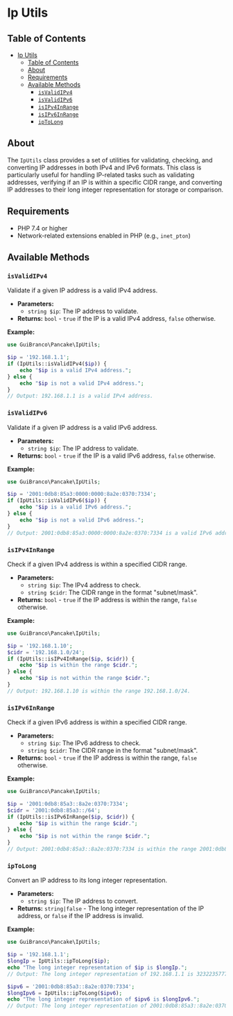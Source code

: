 # Ip Utils

## Table of Contents

- [Ip Utils](#ip-utils)
  - [Table of Contents](#table-of-contents)
  - [About](#about)
  - [Requirements](#requirements)
  - [Available Methods](#available-methods)
    - [`isValidIPv4`](#isvalidipv4)
    - [`isValidIPv6`](#isvalidipv6)
    - [`isIPv4InRange`](#isipv4inrange)
    - [`isIPv6InRange`](#isipv6inrange)
    - [`ipToLong`](#iptolong)

## About

The `IpUtils` class provides a set of utilities for validating, checking, and converting IP addresses in both IPv4 and IPv6 formats. This class is particularly useful for handling IP-related tasks such as validating addresses, verifying if an IP is within a specific CIDR range, and converting IP addresses to their long integer representation for storage or comparison.

## Requirements

- PHP 7.4 or higher
- Network-related extensions enabled in PHP (e.g., `inet_pton`)

## Available Methods

### `isValidIPv4`

Validate if a given IP address is a valid IPv4 address.

- **Parameters:**
  - `string $ip`: The IP address to validate.
- **Returns:** `bool` - `true` if the IP is a valid IPv4 address, `false` otherwise.

**Example:**

```php
use GuiBranco\Pancake\IpUtils;

$ip = '192.168.1.1';
if (IpUtils::isValidIPv4($ip)) {
    echo "$ip is a valid IPv4 address.";
} else {
    echo "$ip is not a valid IPv4 address.";
}
// Output: 192.168.1.1 is a valid IPv4 address.
```

### `isValidIPv6`

Validate if a given IP address is a valid IPv6 address.

- **Parameters:**
  - `string $ip`: The IP address to validate.
- **Returns:** `bool` - `true` if the IP is a valid IPv6 address, `false` otherwise.

**Example:**

```php
use GuiBranco\Pancake\IpUtils;

$ip = '2001:0db8:85a3:0000:0000:8a2e:0370:7334';
if (IpUtils::isValidIPv6($ip)) {
    echo "$ip is a valid IPv6 address.";
} else {
    echo "$ip is not a valid IPv6 address.";
}
// Output: 2001:0db8:85a3:0000:0000:8a2e:0370:7334 is a valid IPv6 address.
```

### `isIPv4InRange`

Check if a given IPv4 address is within a specified CIDR range.

- **Parameters:**
  - `string $ip`: The IPv4 address to check.
  - `string $cidr`: The CIDR range in the format "subnet/mask".
- **Returns:** `bool` - `true` if the IP address is within the range, `false` otherwise.

**Example:**

```php
use GuiBranco\Pancake\IpUtils;

$ip = '192.168.1.10';
$cidr = '192.168.1.0/24';
if (IpUtils::isIPv4InRange($ip, $cidr)) {
    echo "$ip is within the range $cidr.";
} else {
    echo "$ip is not within the range $cidr.";
}
// Output: 192.168.1.10 is within the range 192.168.1.0/24.
```

### `isIPv6InRange`

Check if a given IPv6 address is within a specified CIDR range.

- **Parameters:**
  - `string $ip`: The IPv6 address to check.
  - `string $cidr`: The CIDR range in the format "subnet/mask".
- **Returns:** `bool` - `true` if the IP address is within the range, `false` otherwise.

**Example:**

```php
use GuiBranco\Pancake\IpUtils;

$ip = '2001:0db8:85a3::8a2e:0370:7334';
$cidr = '2001:0db8:85a3::/64';
if (IpUtils::isIPv6InRange($ip, $cidr)) {
    echo "$ip is within the range $cidr.";
} else {
    echo "$ip is not within the range $cidr.";
}
// Output: 2001:0db8:85a3::8a2e:0370:7334 is within the range 2001:0db8:85a3::/64.
```

### `ipToLong`

Convert an IP address to its long integer representation.

- **Parameters:**
  - `string $ip`: The IP address to convert.
- **Returns:** `string|false` - The long integer representation of the IP address, or `false` if the IP address is invalid.

**Example:**

```php
use GuiBranco\Pancake\IpUtils;

$ip = '192.168.1.1';
$longIp = IpUtils::ipToLong($ip);
echo "The long integer representation of $ip is $longIp.";
// Output: The long integer representation of 192.168.1.1 is 3232235777.

$ipv6 = '2001:0db8:85a3::8a2e:0370:7334';
$longIpv6 = IpUtils::ipToLong($ipv6);
echo "The long integer representation of $ipv6 is $longIpv6.";
// Output: The long integer representation of 2001:0db8:85a3::8a2e:0370:7334 is a large integer.
```
